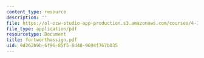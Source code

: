 ```yaml
---
content_type: resource
description: ''
file: https://ol-ocw-studio-app-production.s3.amazonaws.com/courses/4-131-architectural-design-level-ii-material-essence-the-glass-house-fall-2003/9d262b9b6f9685f58d489694f767b035_fortworthassign.pdf
file_type: application/pdf
resourcetype: Document
title: fortworthassign.pdf
uid: 9d262b9b-6f96-85f5-8d48-9694f767b035
---
```

